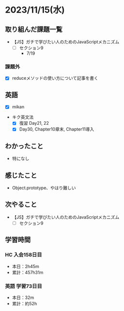 # 2023/11/15(水)

## 取り組んだ課題一覧

- 【JS】ガチで学びたい人のためのJavaScriptメカニズム
  - [ ] セクション9
    - 7/19

### 課題外

- [x] reduceメソッドの使い方について記事を書く

## 英語

- [x] mikan

- キク英文法
  - [x] 復習 Day21, 22
  - [x] Day30, Chapter10章末, Chapter11導入

## わかったこと

- 特になし

## 感じたこと

- Object.prototype、やはり難しい

## 次やること

- 【JS】ガチで学びたい人のためのJavaScriptメカニズム
  - [ ] セクション9

## 学習時間

### HC 入会158日目

- 本日：2h45m
- 累計：457h31m

### 英語 学習73日目

- 本日：32m
- 累計：約52h
